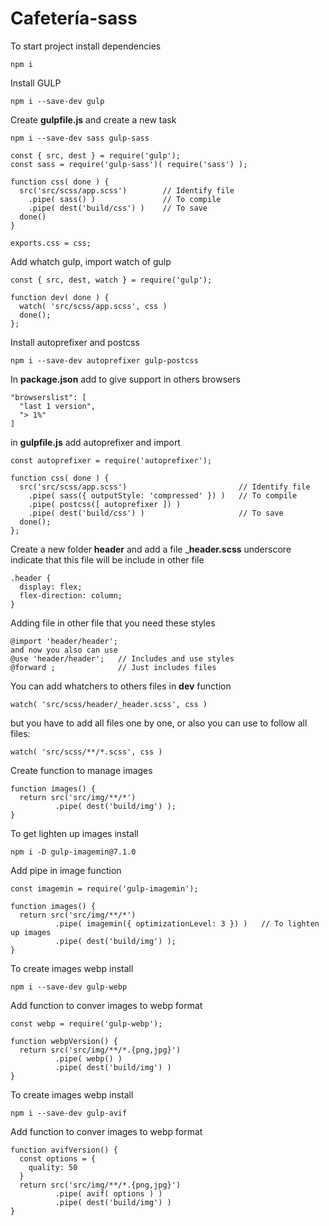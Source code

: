 # Cafetería-sass

To start project install dependencies
```
npm i
```

Install GULP
```
npm i --save-dev gulp
```

Create __gulpfile.js__ and create a new task
```
npm i --save-dev sass gulp-sass
```
```
const { src, dest } = require('gulp');
const sass = require('gulp-sass')( require('sass') );

function css( done ) {
  src('src/scss/app.scss')        // Identify file
    .pipe( sass() )               // To compile
    .pipe( dest('build/css') )    // To save
  done()
}

exports.css = css;
```

Add whatch gulp, import watch of gulp
```
const { src, dest, watch } = require('gulp');

function dev( done ) {
  watch( 'src/scss/app.scss', css )
  done();
};
```

Install autoprefixer and postcss
```
npm i --save-dev autoprefixer gulp-postcss
```

In __package.json__ add to give support in others browsers
```
"browserslist": [
  "last 1 version",
  "> 1%"
]
```

in __gulpfile.js__ add autoprefixer and import
```
const autoprefixer = require('autoprefixer');

function css( done ) {
  src('src/scss/app.scss')                         // Identify file
    .pipe( sass({ outputStyle: 'compressed' }) )   // To compile
    .pipe( postcss([ autoprefixer ]) )
    .pipe( dest('build/css') )                     // To save
  done();
};
```

Create a new folder __header__ and add a file ___header.scss__
underscore indicate that this file will be include in other file
```
.header {
  display: flex;
  flex-direction: column;
}
```

Adding file in other file that you need these styles
```
@import 'header/header';
and now you also can use
@use 'header/header';   // Includes and use styles
@forward ;              // Just includes files
```

You can add whatchers to others files in __dev__ function
```
watch( 'src/scss/header/_header.scss', css )
```
but you have to add all files one by one, or also you can use to follow all files:
```
watch( 'src/scss/**/*.scss', css )
```

Create function to manage images
```
function images() {
  return src('src/img/**/*')
          .pipe( dest('build/img') ); 
}
```

To get lighten up images install
```
npm i -D gulp-imagemin@7.1.0
```
Add pipe in image function
```
const imagemin = require('gulp-imagemin');

function images() {
  return src('src/img/**/*')
          .pipe( imagemin({ optimizationLevel: 3 }) )   // To lighten up images
          .pipe( dest('build/img') );
}
```

To create images webp install
```
npm i --save-dev gulp-webp
```
Add function to conver images to webp format
```
const webp = require('gulp-webp');

function webpVersion() {
  return src('src/img/**/*.{png,jpg}')
          .pipe( webp() )
          .pipe( dest('build/img') )
}
```

To create images webp install
```
npm i --save-dev gulp-avif
```
Add function to conver images to webp format
```
function avifVersion() {
  const options = {
    quality: 50
  }
  return src('src/img/**/*.{png,jpg}')
          .pipe( avif( options ) )
          .pipe( dest('build/img') )
}
```
